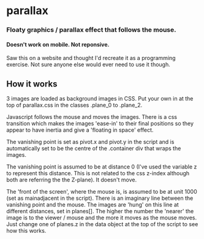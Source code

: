 # parallax
### Floaty graphics / parallax effect that follows the mouse.
#### Doesn't work on mobile. Not reponsive.

Saw this on a website and thought I'd recreate it as a programming exercise. Not sure anyone else would ever need to use it though.

## How it works
3 images are loaded as background images in CSS. Put your own in at the top of parallax.css in the classes .plane_0 to .plane_2.

Javascript follows the mouse and moves the images. There is a css transition which makes the images 'ease-in' to their final positions so they appear to have inertia and give a 'floating in space' effect.

The vanishing point is set as pivot.x and pivot.y in the script and is automatically set to be the centre of the .container div that wraps the images.

The vanishing point is assumed to be at distance 0 (I've used the variable z to represent this distance. This is not related to the css z-index although both are referring the the Z-plane). It doesn't move. 

The 'front of the screen', where the mouse is, is assumed to be at unit 1000 (set as mainadjacent in the script). There is an imaginary line between the vanishing point and the mouse. The images are 'hung' on this line at different distances, set in planes[]. The higher the number the 'nearer' the image is to the viewer / mouse and the more it moves as the mouse moves. Just change one of planes.z in the data object at the top of the script to see how this works.
